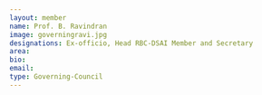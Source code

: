 ```yaml
---
layout: member
name: Prof. B. Ravindran
image: governingravi.jpg
designations: Ex-officio, Head RBC-DSAI Member and Secretary
area:
bio:
email:
type: Governing-Council
---
```

